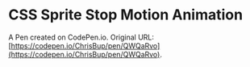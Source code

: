 # CSS Sprite Stop Motion Animation

A Pen created on CodePen.io. Original URL: [https://codepen.io/ChrisBup/pen/QWQaRvo](https://codepen.io/ChrisBup/pen/QWQaRvo).

